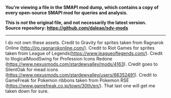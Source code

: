 **You're viewing a file in the SMAPI mod dump, which contains a copy of every open-source SMAPI mod
for queries and analysis.**

**This is _not_ the original file, and not necessarily the latest version.**  
**Source repository: https://github.com/daleao/sdv-mods**

----

I do not own these assets.
Credit to Gravity for sprites taken from Ragnarok Online (http://iro.ragnarokonline.com/).
Credit to Riot Games for sprites taken from League of Legends(https://www.leagueoflegends.com/).
Credit to IllogicalMoodSwing for Profession Icons Redone (https://www.nexusmods.com/stardewvalley/mods/4163).
Credit goes to SilentOak for mead icons (https://www.nexusmods.com/stardewvalley/users/66352491).
Credit to GameFreak for Pokemon ribbons taken from Pokemon RSE (https://www.gamefreak.co.jp/town/30th/en/).
That last one will get me taken down for sure.